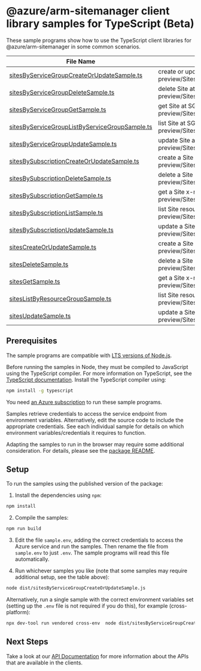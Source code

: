 # @azure/arm-sitemanager client library samples for TypeScript (Beta)

These sample programs show how to use the TypeScript client libraries for @azure/arm-sitemanager in some common scenarios.

| **File Name**                                                                                 | **Description**                                                                                                                 |
| --------------------------------------------------------------------------------------------- | ------------------------------------------------------------------------------------------------------------------------------- |
| [sitesByServiceGroupCreateOrUpdateSample.ts][sitesbyservicegroupcreateorupdatesample]         | create or update Site at SG scope x-ms-original-file: 2025-03-01-preview/SitesByServiceGroup_CreateOrUpdate_MaximumSet_Gen.json |
| [sitesByServiceGroupDeleteSample.ts][sitesbyservicegroupdeletesample]                         | delete Site at SG scope x-ms-original-file: 2025-03-01-preview/SitesByServiceGroup_Delete_MaximumSet_Gen.json                   |
| [sitesByServiceGroupGetSample.ts][sitesbyservicegroupgetsample]                               | get Site at SG scope x-ms-original-file: 2025-03-01-preview/SitesByServiceGroup_Get_MaximumSet_Gen.json                         |
| [sitesByServiceGroupListByServiceGroupSample.ts][sitesbyservicegrouplistbyservicegroupsample] | list Site at SG scope x-ms-original-file: 2025-03-01-preview/SitesByServiceGroup_ListByServiceGroup_MaximumSet_Gen.json         |
| [sitesByServiceGroupUpdateSample.ts][sitesbyservicegroupupdatesample]                         | update Site at SG scope x-ms-original-file: 2025-03-01-preview/SitesByServiceGroup_Update_MaximumSet_Gen.json                   |
| [sitesBySubscriptionCreateOrUpdateSample.ts][sitesbysubscriptioncreateorupdatesample]         | create a Site x-ms-original-file: 2025-03-01-preview/SitesBySubscription_CreateOrUpdate_MaximumSet_Gen.json                     |
| [sitesBySubscriptionDeleteSample.ts][sitesbysubscriptiondeletesample]                         | delete a Site x-ms-original-file: 2025-03-01-preview/SitesBySubscription_Delete_MaximumSet_Gen.json                             |
| [sitesBySubscriptionGetSample.ts][sitesbysubscriptiongetsample]                               | get a Site x-ms-original-file: 2025-03-01-preview/SitesBySubscription_Get_MaximumSet_Gen.json                                   |
| [sitesBySubscriptionListSample.ts][sitesbysubscriptionlistsample]                             | list Site resources by subscription ID x-ms-original-file: 2025-03-01-preview/SitesBySubscription_List_MaximumSet_Gen.json      |
| [sitesBySubscriptionUpdateSample.ts][sitesbysubscriptionupdatesample]                         | update a Site x-ms-original-file: 2025-03-01-preview/SitesBySubscription_Update_MaximumSet_Gen.json                             |
| [sitesCreateOrUpdateSample.ts][sitescreateorupdatesample]                                     | create a Site x-ms-original-file: 2025-03-01-preview/Sites_CreateOrUpdate_MaximumSet_Gen.json                                   |
| [sitesDeleteSample.ts][sitesdeletesample]                                                     | delete a Site x-ms-original-file: 2025-03-01-preview/Sites_Delete_MaximumSet_Gen.json                                           |
| [sitesGetSample.ts][sitesgetsample]                                                           | get a Site x-ms-original-file: 2025-03-01-preview/Sites_Get_MaximumSet_Gen.json                                                 |
| [sitesListByResourceGroupSample.ts][siteslistbyresourcegroupsample]                           | list Site resources by resource group x-ms-original-file: 2025-03-01-preview/Sites_ListByResourceGroup_MaximumSet_Gen.json      |
| [sitesUpdateSample.ts][sitesupdatesample]                                                     | update a Site x-ms-original-file: 2025-03-01-preview/Sites_Update_MaximumSet_Gen.json                                           |

## Prerequisites

The sample programs are compatible with [LTS versions of Node.js](https://github.com/nodejs/release#release-schedule).

Before running the samples in Node, they must be compiled to JavaScript using the TypeScript compiler. For more information on TypeScript, see the [TypeScript documentation][typescript]. Install the TypeScript compiler using:

```bash
npm install -g typescript
```

You need [an Azure subscription][freesub] to run these sample programs.

Samples retrieve credentials to access the service endpoint from environment variables. Alternatively, edit the source code to include the appropriate credentials. See each individual sample for details on which environment variables/credentials it requires to function.

Adapting the samples to run in the browser may require some additional consideration. For details, please see the [package README][package].

## Setup

To run the samples using the published version of the package:

1. Install the dependencies using `npm`:

```bash
npm install
```

2. Compile the samples:

```bash
npm run build
```

3. Edit the file `sample.env`, adding the correct credentials to access the Azure service and run the samples. Then rename the file from `sample.env` to just `.env`. The sample programs will read this file automatically.

4. Run whichever samples you like (note that some samples may require additional setup, see the table above):

```bash
node dist/sitesByServiceGroupCreateOrUpdateSample.js
```

Alternatively, run a single sample with the correct environment variables set (setting up the `.env` file is not required if you do this), for example (cross-platform):

```bash
npx dev-tool run vendored cross-env  node dist/sitesByServiceGroupCreateOrUpdateSample.js
```

## Next Steps

Take a look at our [API Documentation][apiref] for more information about the APIs that are available in the clients.

[sitesbyservicegroupcreateorupdatesample]: https://github.com/Azure/azure-sdk-for-js/blob/main/sdk/sitemanager/arm-sitemanager/samples/v1-beta/typescript/src/sitesByServiceGroupCreateOrUpdateSample.ts
[sitesbyservicegroupdeletesample]: https://github.com/Azure/azure-sdk-for-js/blob/main/sdk/sitemanager/arm-sitemanager/samples/v1-beta/typescript/src/sitesByServiceGroupDeleteSample.ts
[sitesbyservicegroupgetsample]: https://github.com/Azure/azure-sdk-for-js/blob/main/sdk/sitemanager/arm-sitemanager/samples/v1-beta/typescript/src/sitesByServiceGroupGetSample.ts
[sitesbyservicegrouplistbyservicegroupsample]: https://github.com/Azure/azure-sdk-for-js/blob/main/sdk/sitemanager/arm-sitemanager/samples/v1-beta/typescript/src/sitesByServiceGroupListByServiceGroupSample.ts
[sitesbyservicegroupupdatesample]: https://github.com/Azure/azure-sdk-for-js/blob/main/sdk/sitemanager/arm-sitemanager/samples/v1-beta/typescript/src/sitesByServiceGroupUpdateSample.ts
[sitesbysubscriptioncreateorupdatesample]: https://github.com/Azure/azure-sdk-for-js/blob/main/sdk/sitemanager/arm-sitemanager/samples/v1-beta/typescript/src/sitesBySubscriptionCreateOrUpdateSample.ts
[sitesbysubscriptiondeletesample]: https://github.com/Azure/azure-sdk-for-js/blob/main/sdk/sitemanager/arm-sitemanager/samples/v1-beta/typescript/src/sitesBySubscriptionDeleteSample.ts
[sitesbysubscriptiongetsample]: https://github.com/Azure/azure-sdk-for-js/blob/main/sdk/sitemanager/arm-sitemanager/samples/v1-beta/typescript/src/sitesBySubscriptionGetSample.ts
[sitesbysubscriptionlistsample]: https://github.com/Azure/azure-sdk-for-js/blob/main/sdk/sitemanager/arm-sitemanager/samples/v1-beta/typescript/src/sitesBySubscriptionListSample.ts
[sitesbysubscriptionupdatesample]: https://github.com/Azure/azure-sdk-for-js/blob/main/sdk/sitemanager/arm-sitemanager/samples/v1-beta/typescript/src/sitesBySubscriptionUpdateSample.ts
[sitescreateorupdatesample]: https://github.com/Azure/azure-sdk-for-js/blob/main/sdk/sitemanager/arm-sitemanager/samples/v1-beta/typescript/src/sitesCreateOrUpdateSample.ts
[sitesdeletesample]: https://github.com/Azure/azure-sdk-for-js/blob/main/sdk/sitemanager/arm-sitemanager/samples/v1-beta/typescript/src/sitesDeleteSample.ts
[sitesgetsample]: https://github.com/Azure/azure-sdk-for-js/blob/main/sdk/sitemanager/arm-sitemanager/samples/v1-beta/typescript/src/sitesGetSample.ts
[siteslistbyresourcegroupsample]: https://github.com/Azure/azure-sdk-for-js/blob/main/sdk/sitemanager/arm-sitemanager/samples/v1-beta/typescript/src/sitesListByResourceGroupSample.ts
[sitesupdatesample]: https://github.com/Azure/azure-sdk-for-js/blob/main/sdk/sitemanager/arm-sitemanager/samples/v1-beta/typescript/src/sitesUpdateSample.ts
[apiref]: https://learn.microsoft.com/javascript/api/@azure/arm-sitemanager?view=azure-node-preview
[freesub]: https://azure.microsoft.com/free/
[package]: https://github.com/Azure/azure-sdk-for-js/tree/main/sdk/sitemanager/arm-sitemanager/README.md
[typescript]: https://www.typescriptlang.org/docs/home.html

